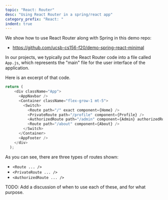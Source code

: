 ```yaml
---
topic: "React: Router"
desc: "Using React Router in a spring/react app"
category_prefix: "React: "
indent: true
---
```


We show how to use React Router along with Spring in this demo repo:
* <https://github.com/ucsb-cs156-f20/demo-spring-react-minimal>

In our projects, we typically put the React Router code into a file called `App.js`, which represents the 
"main" file for the user interface of the application.

Here is an excerpt of that code.  
```javascript
return (
    <div className="App">
      <AppNavbar />
      <Container className="flex-grow-1 mt-5">
        <Switch>
          <Route path="/" exact component={Home} />
          <PrivateRoute path="/profile" component={Profile} />
          <AuthorizedRoute path="/admin" component={Admin} authorizedRoles={["admin"]}/>
          <Route path="/about" component={About} />
        </Switch>
      </Container>
      <AppFooter />
    </div>
  );
```

As you can see, there are three types of routes shown:

* `<Route ... />`
* `<PrivateRoute ... />`
* `<AuthorizedRoute ... />`

TODO: Add a discussion of when to use each of these, and for what purpose.
